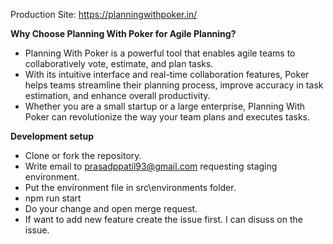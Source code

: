 Production Site: https://planningwithpoker.in/

**Why Choose Planning With Poker for Agile Planning?**
* Planning With Poker is a powerful tool that enables agile teams to collaboratively vote, estimate, and plan tasks. 
* With its intuitive interface and real-time collaboration features, Poker helps teams streamline their planning process,
improve accuracy in task estimation, and enhance overall productivity.
* Whether you are a small startup or a large enterprise, Planning With Poker can revolutionize the way your team plans and
executes tasks.

**Development setup**
* Clone or fork the repository.
* Write email to prasadppatil93@gmail.com requesting staging environment.
* Put the environment file in src\environments folder.
* npm run start
* Do your change and open merge request.
* If want to add new feature create the issue first. I can disuss on the issue.
